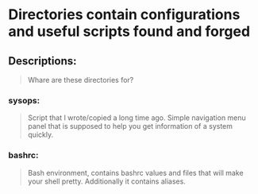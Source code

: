 # Directories contain configurations and useful scripts found and forged

## Descriptions:

> Whare are these directories for?

### sysops: 
> Script that I wrote/copied a long time ago. Simple navigation menu panel that is supposed to help you get information of a system quickly.

### bashrc:
> Bash environment, contains bashrc values and files that will make your shell pretty. Additionally it contains aliases.